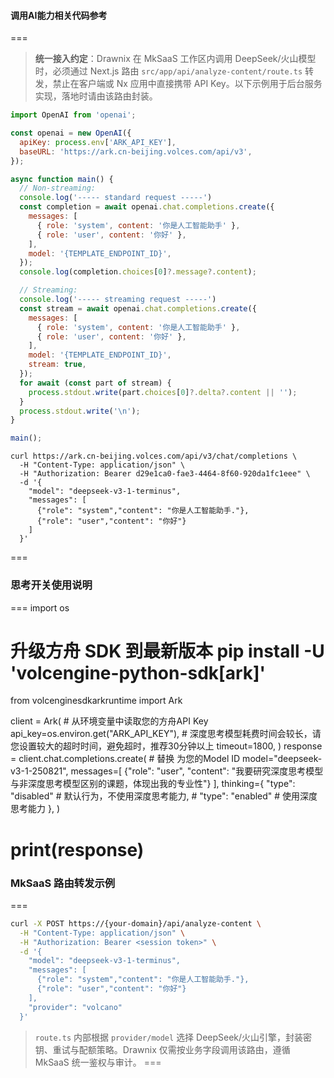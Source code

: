 

#### 调用AI能力相关代码参考
===
> **统一接入约定**：Drawnix 在 MkSaaS 工作区内调用 DeepSeek/火山模型时，必须通过 Next.js 路由 `src/app/api/analyze-content/route.ts` 转发，禁止在客户端或 Nx 应用中直接携带 API Key。以下示例用于后台服务实现，落地时请由该路由封装。

```node.js
import OpenAI from 'openai';

const openai = new OpenAI({
  apiKey: process.env['ARK_API_KEY'],
  baseURL: 'https://ark.cn-beijing.volces.com/api/v3',
});

async function main() {
  // Non-streaming:
  console.log('----- standard request -----')
  const completion = await openai.chat.completions.create({
    messages: [
      { role: 'system', content: '你是人工智能助手' },
      { role: 'user', content: '你好' },
    ],
    model: '{TEMPLATE_ENDPOINT_ID}',
  });
  console.log(completion.choices[0]?.message?.content);

  // Streaming:
  console.log('----- streaming request -----')
  const stream = await openai.chat.completions.create({
    messages: [
      { role: 'system', content: '你是人工智能助手' },
      { role: 'user', content: '你好' },
    ],
    model: '{TEMPLATE_ENDPOINT_ID}',
    stream: true,
  });
  for await (const part of stream) {
    process.stdout.write(part.choices[0]?.delta?.content || '');
  }
  process.stdout.write('\n');
}

main();
```


```curl示例
curl https://ark.cn-beijing.volces.com/api/v3/chat/completions \
  -H "Content-Type: application/json" \
  -H "Authorization: Bearer d29e1ca0-fae3-4464-8f60-920da1fc1eee" \
  -d '{
    "model": "deepseek-v3-1-terminus",
    "messages": [
      {"role": "system","content": "你是人工智能助手."},
      {"role": "user","content": "你好"}
    ]
  }'
```
===

### 思考开关使用说明
===
import os
# 升级方舟 SDK 到最新版本 pip install -U 'volcengine-python-sdk[ark]'
from volcenginesdkarkruntime import Ark

client = Ark(
    # 从环境变量中读取您的方舟API Key
    api_key=os.environ.get("ARK_API_KEY"), 
    # 深度思考模型耗费时间会较长，请您设置较大的超时时间，避免超时，推荐30分钟以上
    timeout=1800,
    )
response = client.chat.completions.create(
    # 替换 <Model> 为您的Model ID
    model="deepseek-v3-1-250821",
    messages=[
        {"role": "user", "content": "我要研究深度思考模型与非深度思考模型区别的课题，体现出我的专业性"}
    ],
     thinking={
         "type": "disabled" # 默认行为，不使用深度思考能力,
         # "type": "enabled" # 使用深度思考能力
     },
)

print(response)
===

### MkSaaS 路由转发示例
===
```bash
curl -X POST https://{your-domain}/api/analyze-content \
  -H "Content-Type: application/json" \
  -H "Authorization: Bearer <session token>" \
  -d '{
    "model": "deepseek-v3-1-terminus",
    "messages": [
      {"role": "system","content": "你是人工智能助手."},
      {"role": "user","content": "你好"}
    ],
    "provider": "volcano"
  }'
```
> `route.ts` 内部根据 `provider/model` 选择 DeepSeek/火山引擎，封装密钥、重试与配额策略。Drawnix 仅需按业务字段调用该路由，遵循 MkSaaS 统一鉴权与审计。
===
